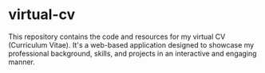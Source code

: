 # virtual-cv
This repository contains the code and resources for my virtual CV (Curriculum Vitae). It's a web-based application designed to showcase my professional background, skills, and projects in an interactive and engaging manner.
